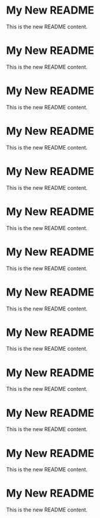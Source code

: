 # My New README
This is the new README content.
# My New README
This is the new README content.
# My New README
This is the new README content.
# My New README
This is the new README content.
# My New README
This is the new README content.
# My New README
This is the new README content.
# My New README
This is the new README content.
# My New README
This is the new README content.
# My New README
This is the new README content.
# My New README
This is the new README content.
# My New README
This is the new README content.
# My New README
This is the new README content.
# My New README
This is the new README content.
